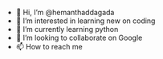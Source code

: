 - 👋 Hi, I’m @hemanthaddagada
- 👀 I’m interested in learning new on coding
- 🌱 I’m currently learning python
- 💞️ I’m looking to collaborate on Google
- 📫 How to reach me 

<!---
hemanthaddagada/hemanthaddagada is a ✨ special ✨ repository because its `README.md` (this file) appears on your GitHub profile.
You can click the Preview link to take a look at your changes.
--->
